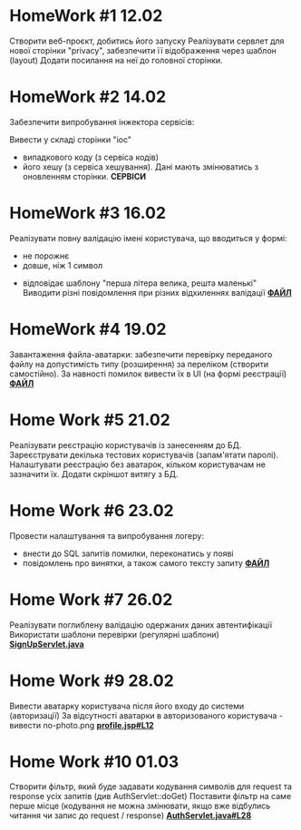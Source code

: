 # HomeWork #1 12.02
Створити веб-проєкт, добитись його запуску
Реалізувати сервлет для нової сторінки "privacy", забезпечити її відображення через шаблон (layout)
Додати посилання на неї до головної сторінки.



# HomeWork #2 14.02
Забезпечити випробування інжектора сервісів:


Вивести у складі сторінки "іос"
- випадкового коду (з сервіса кодів)
- його хешу (з сервіса хешування).
Дані мають змінюватись з оновленням сторінки.
<a herf="https://github.com/AntonDegt/JavaWeb/tree/master/src/main/java/step/learning/services">**СЕРВІСИ**</a>



# HomeWork #3 16.02
Реалізувати повну валідацію 
імені користувача, що вводиться у формі:
- не порожнє
- довше, ніж 1 символ
* відповідає шаблону "перша літера велика, решта маленькі"
Виводити різні повідомлення при різних відхиленнях валідації
<a href="https://github.com/AntonDegt/JavaWeb/blob/a1b1b5d853cf79ba304bb2d74241f89efad1b8d3/src/main/java/step/learning/servlets/SignUpServlet.java#L69">**ФАЙЛ**</a>



# HomeWork #4 19.02
Завантаження файла-аватарки:
забезпечити перевірку переданого файлу на допустимість
типу (розширення) за переліком (створити самостійно).
За навності помилок вивести їх в UI (на формі реєстрації)
<a href="https://github.com/AntonDegt/JavaWeb/blob/a1b1b5d853cf79ba304bb2d74241f89efad1b8d3/src/main/java/step/learning/servlets/SignUpServlet.java#L92">**ФАЙЛ**</a>




# Home Work #5 21.02
Реалізувати реєстрацію користувачів із занесенням до БД. 
Зареєструвати декілька тестових користувачів (запам'ятати паролі).
Налаштувати реєстрацію без аватарок, кільком користувачам не зазначити їх.
Додати скріншот витягу з БД.



# Home Work #6 23.02
Провести налаштування та випробування логеру:
- внести до SQL запитів помилки, переконатись у появі
- повідомлень про винятки, а також самого тексту запиту
<a href="github.com/AntonDegt/JavaWeb/blob/a1b1b5d853cf79ba304bb2d74241f89efad1b8d3/src/main/java/step/learning/ioc/LoggerModule.java">**ФАЙЛ**</a>



# Home Work #7 26.02
Реалізувати поглиблену валідацію одержаних даних автентифікації
Використати шаблони перевірки (регулярні шаблони)
<a href="github.com/AntonDegt/JavaWeb/blob/a1b1b5d853cf79ba304bb2d74241f89efad1b8d3/src/main/java/step/learning/servlets/SignUpServlet.java">**SignUpServlet.java**</a>



# Home Work #9 28.02
Вивести аватарку користувача після його входу до системи (авторизації)
За відсутності аватарки в авторизованого користувача - вивести no-photo.png
<a href="https://github.com/AntonDegt/JavaWeb/blob/a1b1b5d853cf79ba304bb2d74241f89efad1b8d3/src/main/webapp/WEB-INF/profile.jsp#L12">**profile.jsp#L12**</a>



# Home Work #10 01.03
Створити фільтр, який буде задавати кодування символів для request та response усіх запитів
(див AuthServlet::doGet)
Поставити фільтр на саме перше місце (кодування не можна змінювати, якщо вже відбулись читання чи запис до request / response)
<a href="https://github.com/AntonDegt/JavaWeb/blob/a1b1b5d853cf79ba304bb2d74241f89efad1b8d3/src/main/java/step/learning/servlets/AuthServlet.java#L28">**AuthServlet.java#L28**</a>



